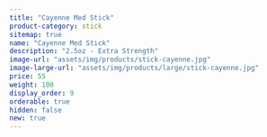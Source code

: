 ```yaml
---
title: "Cayenne Med Stick"
product-category: stick
sitemap: true
name: "Cayenne Med Stick"
description: "2.5oz - Extra Strength"
image-url: "assets/img/products/stick-cayenne.jpg"
image-large-url: "assets/img/products/large/stick-cayenne.jpg"
price: 55
weight: 100
display_order: 9
orderable: true
hidden: false
new: true
---
```

